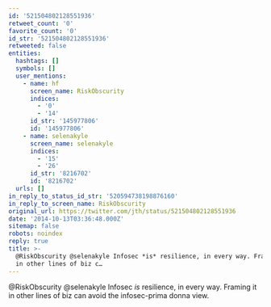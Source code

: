 ```yaml
---
id: '521504802128551936'
retweet_count: '0'
favorite_count: '0'
id_str: '521504802128551936'
retweeted: false
entities:
  hashtags: []
  symbols: []
  user_mentions:
    - name: hf
      screen_name: RiskObscurity
      indices:
        - '0'
        - '14'
      id_str: '145977806'
      id: '145977806'
    - name: selenakyle
      screen_name: selenakyle
      indices:
        - '15'
        - '26'
      id_str: '8216702'
      id: '8216702'
  urls: []
in_reply_to_status_id_str: '520594738198876160'
in_reply_to_screen_name: RiskObscurity
original_url: https://twitter.com/jth/status/521504802128551936
date: '2014-10-13T03:36:48.000Z'
sitemap: false
robots: noindex
reply: true
title: >-
  @RiskObscurity @selenakyle Infosec *is* resilience, in every way. Framing it
  in other lines of biz c…
---
```


@RiskObscurity @selenakyle Infosec *is* resilience, in every way. Framing it in other lines of biz can avoid the infosec-prima donna view.